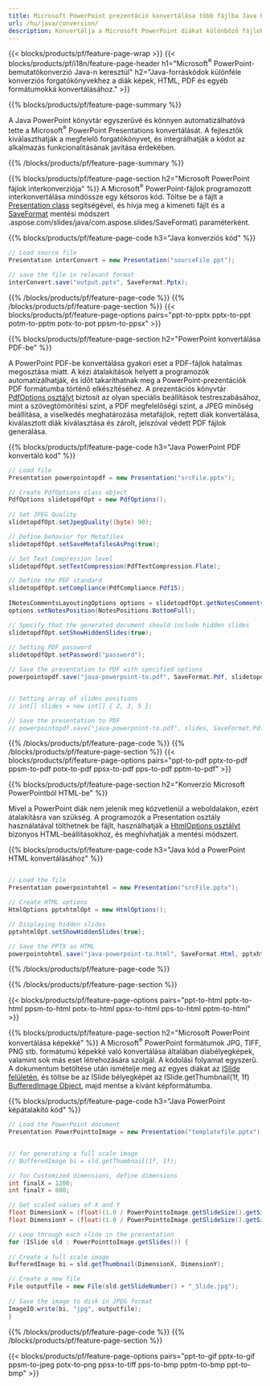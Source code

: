 ```yaml
---
title: Microsoft PowerPoint prezentáció konvertálása több fájlba Java használatával
url: /hu/java/conversion/
description: Konvertálja a Microsoft PowerPoint diákat különböző fájlokká, beleértve a HTML, PDF és képformátumokat a Java alapú alkalmazásokban.
---
```


{{< blocks/products/pf/feature-page-wrap >}}
{{< blocks/products/pf/i18n/feature-page-header h1="Microsoft<sup>®</sup> PowerPoint-bemutatókonverzió Java-n keresztül" h2="Java-forráskódok különféle konverziós forgatókönyvekhez a diák képek, HTML, PDF és egyéb formátumokká konvertálásához." >}}

{{% blocks/products/pf/feature-page-summary %}}

A Java PowerPoint könyvtár egyszerűvé és könnyen automatizálhatóvá tette a Microsoft<sup>®</sup> PowerPoint Presentations konvertálását. A fejlesztők kiválaszthatják a megfelelő forgatókönyvet, és integrálhatják a kódot az alkalmazás funkcionalitásának javítása érdekében. 

{{% /blocks/products/pf/feature-page-summary  %}}

{{% blocks/products/pf/feature-page-section  h2="Microsoft PowerPoint fájlok interkonverziója" %}}
A Microsoft<sup>®</sup> PowerPoint-fájlok programozott interkonvertálása mindössze egy kétsoros kód. Töltse be a fájlt a [Presentation class](https://apireference.aspose.com/slides/java/com.aspose.slides/Presentation) segítségével, és hívja meg a kimeneti fájlt és a [SaveFormat](https://apireference) mentési módszert .aspose.com/slides/java/com.aspose.slides/SaveFormat) paraméterként.

{{% blocks/products/pf/feature-page-code h3="Java konverziós kód" %}}

```cs
// Load source file
Presentation interConvert = new Presentation("sourceFile.ppt");

// save the file in relevant format
interConvert.save("output.pptx", SaveFormat.Pptx);   
```
{{% /blocks/products/pf/feature-page-code  %}}
{{% /blocks/products/pf/feature-page-section %}}
{{< blocks/products/pf/feature-page-options pairs="ppt-to-pptx pptx-to-ppt potm-to-pptm potx-to-pot ppsm-to-ppsx" >}}


{{% blocks/products/pf/feature-page-section  h2="PowerPoint konvertálása PDF-be" %}}

A PowerPoint PDF-be konvertálása gyakori eset a PDF-fájlok hatalmas megosztása miatt. A kézi átalakítások helyett a programozók automatizálhatják, és időt takaríthatnak meg a PowerPoint-prezentációk PDF formátumba történő elkészítéséhez. A prezentációs könyvtár [PdfOptions osztályt](https://apireference.aspose.com/java/slides/com.aspose.slides/PdfOptions) biztosít az olyan speciális beállítások testreszabásához, mint a szövegtömörítési szint, a PDF megfelelőségi szint, a JPEG minőség beállítása, a viselkedés meghatározása metafájlok, rejtett diák konvertálása, kiválasztott diák kiválasztása és zárolt, jelszóval védett PDF fájlok generálása.

{{% blocks/products/pf/feature-page-code h3="Java PowerPoint PDF konvertáló kód" %}}

```cs
// Load file
Presentation powerpointopdf = new Presentation("srcFile.pptx");

// Create PdfOptions class object
PdfOptions slidetopdfOpt = new PdfOptions();
               
// Set JPEG Quality
slidetopdfOpt.setJpegQuality((byte) 90);

// Define behavior for Metafiles
slidetopdfOpt.setSaveMetafilesAsPng(true);

// Set Text Compression level
slidetopdfOpt.setTextCompression(PdfTextCompression.Flate);

// Define the PDF standard
slidetopdfOpt.setCompliance(PdfCompliance.Pdf15);
              
INotesCommentsLayoutingOptions options = slidetopdfOpt.getNotesCommentsLayouting();
options.setNotesPosition(NotesPositions.BottomFull);

// Specify that the generated document should include hidden slides
slidetopdfOpt.setShowHiddenSlides(true);
	
// Setting PDF password
slidetopdfOpt.setPassword("password");	

// Save the presentation to PDF with specified options
powerpointopdf.save("java-powerpoint-to.pdf", SaveFormat.Pdf, slidetopdfOpt);


// Setting array of slides positions
// int[] slides = new int[] { 2, 3, 5 };

// Save the presentation to PDF
// powerpointopdf.save("java-powerpoint-to.pdf", slides, SaveFormat.Pdf);

```
{{% /blocks/products/pf/feature-page-code  %}}
{{% /blocks/products/pf/feature-page-section %}}
{{< blocks/products/pf/feature-page-options pairs="ppt-to-pdf pptx-to-pdf ppsm-to-pdf potx-to-pdf ppsx-to-pdf pps-to-pdf pptm-to-pdf" >}}


{{% blocks/products/pf/feature-page-section  h2="Konverzió Microsoft PowerPointból HTML-be" %}}

Mivel a PowerPoint diák nem jelenik meg közvetlenül a weboldalakon, ezért átalakításra van szükség. A programozók a Presentation osztály használatával tölthetnek be fájlt, használhatják a [HtmlOptions osztályt](https://apireference.aspose.com/slides/java/com.aspose.slides/HtmlOptions) bizonyos HTML-beállításokhoz, és meghívhatják a mentési módszert.

{{% blocks/products/pf/feature-page-code h3="Java kód a PowerPoint HTML konvertálásához" %}}

```cs

// Load the file
Presentation powerpointohtml = new Presentation("srcFile.pptx");

// Create HTML options
HtmlOptions pptxhtmlOpt = new HtmlOptions();

// Displaying hidden slides
pptxhtmlOpt.setShowHiddenSlides(true);

// Save the PPTX as HTML
powerpointohtml.save("java-powerpoint-to.html", SaveFormat.Html, pptxhtmlOpt); 

```
{{% /blocks/products/pf/feature-page-code %}}

{{% /blocks/products/pf/feature-page-section %}}

{{< blocks/products/pf/feature-page-options pairs="ppt-to-html pptx-to-html ppsm-to-html potx-to-html ppsx-to-html pps-to-html pptm-to-html" >}}

{{% blocks/products/pf/feature-page-section  h2="Microsoft PowerPoint konvertálása képekké" %}}
A Microsoft<sup>®</sup> PowerPoint formátumok JPG, TIFF, PNG stb. formátumú képekké való konvertálása általában diabélyegképek, valamint sok más eset létrehozására szolgál. A kódolási folyamat egyszerű. A dokumentum betöltése után ismételje meg az egyes diákat az [ISlide felületén](https://apireference.aspose.com/slides/java/com.aspose.slides/ISlide), és töltse be az ISlide bélyegképét az ISlide.getThumbnail(1f, 1f) [BufferedImage Object](https://docs.oracle.com/javase/7/docs/api/java/awt/image/BufferedImage.html), majd mentse a kívánt képformátumba. 

{{% blocks/products/pf/feature-page-code h3="Java PowerPoint képátalakító kód" %}}
```cs
// Load the PowerPoint document
Presentation PowerPointtoImage = new Presentation("templatefile.pptx");


// for generating a full scale image
// BufferedImage bi = sld.getThumbnail(1f, 1f);

// for Customized dimensions, define dimensions
int finalX = 1200;
int finalY = 800;

// Get scaled values of X and Y
float DimensionX = (float)(1.0 / PowerPointtoImage.getSlideSize().getSize().getWidth()) * finalX;
float DimensionY = (float)(1.0 / PowerPointtoImage.getSlideSize().getSize().getHeight()) * finalY;

// Loop through each slide in the presentation
for (ISlide sld : PowerPointtoImage.getSlides()) {
	
// Create a full scale image
BufferedImage bi = sld.getThumbnail(DimensionX, DimensionY);

// Create a new file
File outputfile = new File(sld.getSlideNumber() + "_Slide.jpg");
	
// Save the image to disk in JPEG format
ImageIO.write(bi, "jpg", outputfile);
}
```
{{% /blocks/products/pf/feature-page-code %}}
{{% /blocks/products/pf/feature-page-section %}}

{{< blocks/products/pf/feature-page-options pairs="ppt-to-gif pptx-to-gif ppsm-to-jpeg potx-to-png ppsx-to-tiff pps-to-bmp pptm-to-bmp ppt-to-bmp" >}}